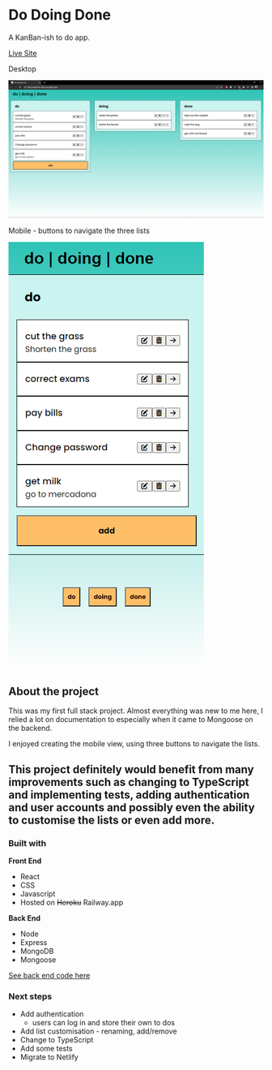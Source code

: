 # Do Doing Done

A KanBan-ish to do app.

[Live Site](https://web-production-48c3.up.railway.app/)

Desktop

![Do-doing-done desktop](/resources/screenshots/do-doing-done-desktop.png)

Mobile - buttons to navigate the three lists

![Do-doing-done mobile](/resources/screenshots/do-doing-done-mobile.png)

## About the project

This was my first full stack project. Almost everything was new to me here, I relied a lot on documentation to especially when it came to Mongoose on the backend.

I enjoyed creating the mobile view, using three buttons to navigate the lists.

## This project definitely would benefit from many improvements such as changing to TypeScript and implementing tests, adding authentication and user accounts and possibly even the ability to customise the lists or even add more.

### Built with

**Front End**

-   React
-   CSS
-   Javascript
-   Hosted on ~~Heroku~~ Railway.app

**Back End**

-   Node
-   Express
-   MongoDB
-   Mongoose

[See back end code here](https://github.com/benjaminrae/to-do-react-backend)

### Next steps

-   Add authentication
    -   users can log in and store their own to dos
-   Add list customisation - renaming, add/remove
-   Change to TypeScript
-   Add some tests
-   Migrate to Netlify
